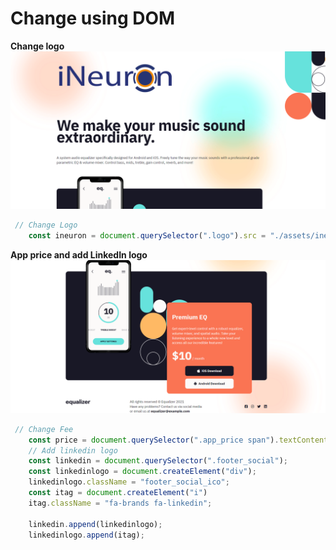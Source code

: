 # Change using DOM
**Change logo**
![Alt text](./Output/DOM%20P3%20SS-1.png)
```Javascript
 // Change Logo
    const ineuron = document.querySelector(".logo").src = "./assets/ineuron-logo.png"
```
**App price and add LinkedIn logo**
![Alt text](./Output/DOM%20P3%20SS-2.png)
```Javascript
 // Change Fee
    const price = document.querySelector(".app_price span").textContent = "$10";
    // Add linkedin logo
    const linkedin = document.querySelector(".footer_social");
    const linkedinlogo = document.createElement("div");
    linkedinlogo.className = "footer_social_ico";
    const itag = document.createElement("i")
    itag.className = "fa-brands fa-linkedin";

    linkedin.append(linkedinlogo);
    linkedinlogo.append(itag);
```